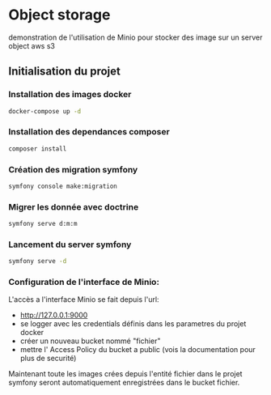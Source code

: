 # Object storage
demonstration de l'utilisation de Minio pour stocker des image sur un server object aws s3

## Initialisation du projet

### Installation des images docker
```bash
docker-compose up -d
```

### Installation des dependances composer
```bash
composer install
```

### Création des migration symfony
```bash
symfony console make:migration
```

### Migrer les donnée avec doctrine
```bash
symfony serve d:m:m
```

### Lancement du server symfony
```bash
symfony serve -d
```

### Configuration de l'interface de Minio:
L'accès a l'interface Minio se fait depuis l'url: 
* http://127.0.0.1:9000
* se logger avec les credentials définis dans les parametres du projet docker
* créer un nouveau bucket nommé "fichier"
* mettre l' Access Policy du bucket a public (vois la documentation pour plus de securité)

 
 Maintenant toute les images crées depuis l'entité fichier dans le projet symfony seront automatiquement enregistrées dans le bucket fichier.




